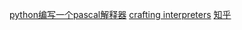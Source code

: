 [python编写一个pascal解释器](https://ruslanspivak.com/lsbasi-part1/)
[crafting interpreters](https://craftinginterpreters.com/contents.html)
[知乎](https://www.zhihu.com/question/265364484/answer/293645562)